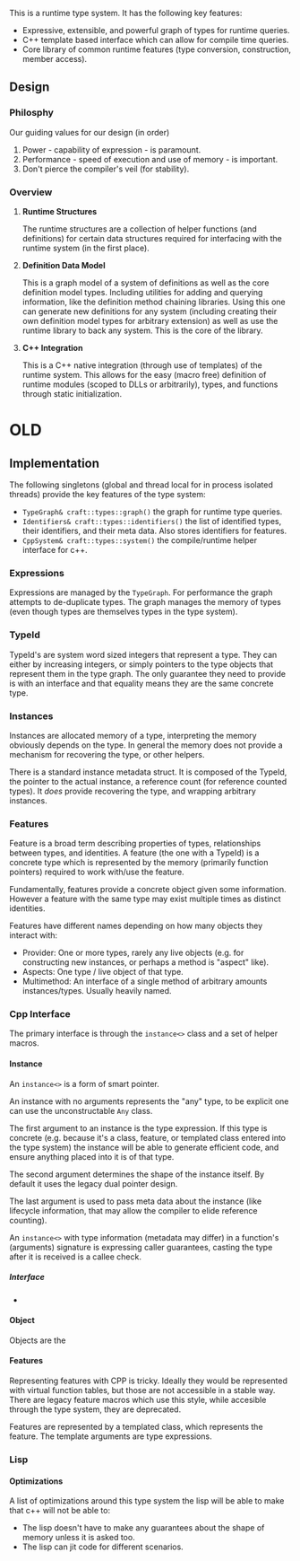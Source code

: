This is a runtime type system. It has the following key features:

* Expressive, extensible, and powerful graph of types for runtime queries.
* C++ template based interface which can allow for compile time queries.
* Core library of common runtime features (type conversion, construction, member access).


## Design

### Philosphy

Our guiding values for our design (in order)

1. Power - capability of expression - is paramount.
2. Performance - speed of execution and use of memory - is important.
3. Don't pierce the compiler's veil (for stability).

### Overview

1. **Runtime Structures**
   
   The runtime structures are a collection of helper functions (and definitions) for certain data structures required for interfacing with the runtime system (in the first place).
   
2. **Definition Data Model**

   This is a graph model of a system of definitions as well as the core definition model types. Including utilities for adding and querying information, like the definition method chaining libraries. Using this one can generate new definitions for any system (including creating their own definition model types for arbitrary extension) as well as use the runtime library to back any system. This is the core of the library.

3. **C++ Integration**

   This is a C++ native integration (through use of templates) of the runtime system. This allows for the easy (macro free) definition of runtime modules (scoped to DLLs or arbitrarily), types, and functions through static initialization.

# OLD

## Implementation

The following singletons (global and thread local for in process isolated threads) provide the key features of the type system:

* `TypeGraph& craft::types::graph()` the graph for runtime type queries.
* `Identifiers& craft::types::identifiers()` the list of identified types, their identifiers, and their meta data. Also stores identifiers for features.
* `CppSystem& craft::types::system()` the compile/runtime helper interface for c++.

### Expressions

Expressions are managed by the `TypeGraph`. For performance the graph attempts to de-duplicate types. The graph manages the memory of types (even though types are themselves types in the type system).

### TypeId

TypeId's are system word sized integers that represent a type. They can either by increasing integers, or simply pointers to the type objects that represent them in the type graph. The only guarantee they need to provide is with an interface and that equality means they are the same concrete type.

### Instances

Instances are allocated memory of a type, interpreting the memory obviously depends on the type. In general the memory does not provide a mechanism for recovering the type, or other helpers.

There is a standard instance metadata struct. It is composed of the TypeId, the pointer to the actual instance, a reference count (for reference counted types). It *does* provide recovering the type, and wrapping arbitrary instances.

### Features

Feature is a broad term describing properties of types, relationships between types, and identities. A feature (the one with a TypeId) is a concrete type which is represented by the memory (primarily function pointers) required to work with/use the feature.

Fundamentally, features provide a concrete object given some information. However a feature with the same type may exist multiple times as distinct identities.

Features have different names depending on how many objects they interact with:

* Provider: One or more types, rarely any live objects (e.g. for constructing new instances, or perhaps a method is "aspect" like).
* Aspects: One type / live object of that type.
* Multimethod: An interface of a single method of arbitrary amounts instances/types. Usually heavily named.

### Cpp Interface

The primary interface is through the `instance<>` class and a set of helper macros.

#### Instance

An `instance<>` is a form of smart pointer.

An instance with no arguments represents the "any" type, to be explicit one can use the unconstructable `Any` class.

The first argument to an instance is the type expression. If this type is concrete (e.g. because it's a class, feature, or templated class entered into the type system) the instance will be able to generate efficient code, and ensure anything placed into it is of that type.

The second argument determines the shape of the instance itself. By default it uses the legacy dual pointer design.

The last argument is used to pass meta data about the instance (like lifecycle information, that may allow the compiler to elide reference counting).

An `instance<>` with type information (metadata may differ) in a function's (arguments) signature is expressing caller guarantees, casting the type after it is received is a callee check.

##### Interface

* 

#### Object

Objects are the 

#### Features

Representing features with CPP is tricky. Ideally they would be represented with virtual function tables, but those are not accessible in a stable way. There are legacy feature macros which use this style, while accesible through the type system, they are deprecated.

Features are represented by a templated class, which represents the feature. The template arguments are type expressions. 

### Lisp

#### Optimizations

A list of optimizations around this type system the lisp will be able to make that c++ will not be able to:

* The lisp doesn't have to make any guarantees about the shape of memory unless it is asked too.
* The lisp can jit code for different scenarios.